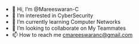 - 👋 Hi, I’m @Mareeswaran-C
- 👀 I’m interested in CyberSecurity
- 🌱 I’m currently learning Computer Networks
- 💞️ I’m looking to collaborate on My Teammates
- 📫 How to reach me cmareeswaranc@gmail.com

<!---
Mareeswaran-C/Mareeswaran-C is a ✨ special ✨ repository because its `README.md` (this file) appears on your GitHub profile.
You can click the Preview link to take a look at your changes.
--->

